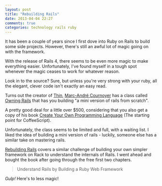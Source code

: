```yaml
---
layout: post
title: "Rebuilding Rails"
date: 2013-04-04 22:27
comments: true
categories: technology rails ruby
---
```


It has been a couple of years since I first dove into Ruby on Rails to build some side projects. However, there's still an awful lot of magic going on with the framework.

With the release of Rails 4, there seems to be even more magic to make everything easier. Unfortunately, I've found myself in a tough spot whenever the magic ceases to work for whatever reason. 

Look in to the source? Sure, but unless you're very strong with your ruby, all the elegant, clever code isn't exactly an easy read. 

Turns out the creator of [Thin](http://code.macournoyer.com/thin/), [Marc-André Cournoyer](http://macournoyer.com/) has a class called [Owning Rails](http://owningrails.com/) that has you building "a mini version of rails from scratch". 

A pretty good deal for a little over $500, considering that you also get a copy of his book [Create Your Own Programming Language](http://createyourproglang.com/) (The starting point for CoffeeScript). 

Unfortunately, the class seems to be limited and full, with a waiting list. I liked the idea of building a mini version of rails - luckily, someone else has a similar take on mastering rails.

[Rebuilding Rails](http://rebuilding-rails.com/) covers a similar challenge of building your own simpler framework on Rack to understand the internals of Rails. I went ahead and bought the book after going through the free first two chapters.

> Understand Rails by Building a Ruby Web Framework

*Gulp!* Here's to less magic!